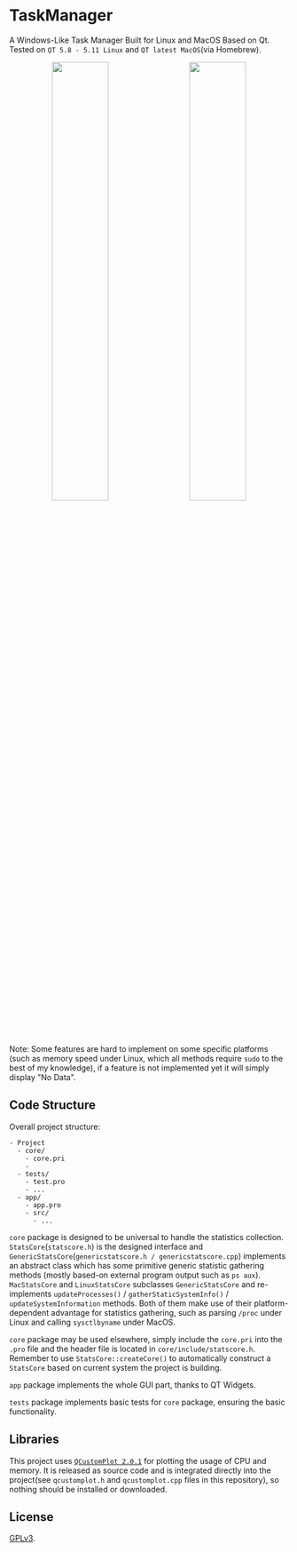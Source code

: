 # TaskManager

A Windows-Like Task Manager Built for Linux and MacOS Based on Qt. Tested on `QT 5.8 - 5.11 Linux` and `QT latest MacOS`(via Homebrew).

<p float="left" align="center">
  <img src="https://github.com/yxwangcs/taskmanager/raw/v1.0-qt-based/screenshots/1.png" width="45%" />
  &emsp;
  <img src="https://github.com/yxwangcs/taskmanager/raw/v1.0-qt-based/screenshots/2.png" width="45%" /> 
</p>

Note: Some features are hard to implement on some specific platforms (such as memory speed under Linux, which all methods require `sudo` to the best of my knowledge), if a feature is not implemented yet it will simply display "No Data".

## Code Structure
Overall project structure:
```
- Project
  - core/
    - core.pri
    - 
  - tests/
    - test.pro
    - ...
  - app/
    - app.pro
    - src/
      - ...
```

`core` package is designed to be universal to handle the statistics collection. `StatsCore`(`statscore.h`) is the designed interface and `GenericStatsCore`(`genericstatscore.h / genericstatscore.cpp`) implements an abstract class which has some primitive generic statistic gathering methods (mostly based-on external program output such as `ps aux`). `MacStatsCore` and `LinuxStatsCore` subclasses `GenericStatsCore` and re-implements `updateProcesses()` / `gatherStaticSystemInfo()` / `updateSystemInformation` methods. Both of them make use of their platform-dependent advantage for statistics gathering, such as parsing `/proc` under Linux and calling `sysctlbyname` under MacOS.

`core` package may be used elsewhere, simply include the `core.pri` into the `.pro` file and the header file is located in `core/include/statscore.h`. Remember to use `StatsCore::createCore()` to automatically construct a `StatsCore` based on current system the project is building.

`app` package implements the whole GUI part, thanks to QT Widgets.

`tests` package implements basic tests for `core` package, ensuring the basic functionality.

## Libraries
This project uses [`QCustomPlot 2.0.1`](https://www.qcustomplot.com/index.php/introduction) for plotting the usage of CPU and memory. It is released as source code and is integrated directly into the project(see `qcustomplot.h` and `qcustomplot.cpp` files in this repository), so nothing should be installed or downloaded.

## License
[GPLv3](https://github.com/yxwangcs/taskmanager/blob/master/LICENSE).
